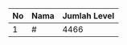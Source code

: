 | No | Nama            | Jumlah Level |
|----|-----------------|--------------|
| 1  | #    |    4466        |
